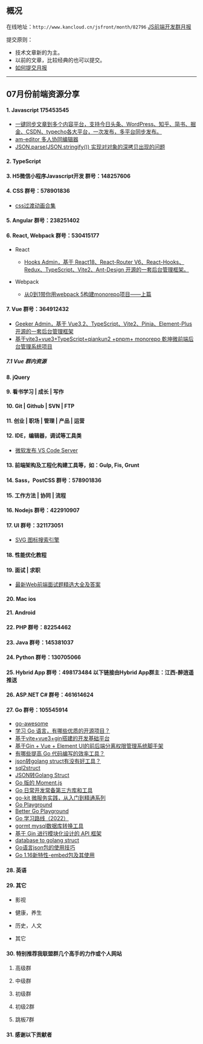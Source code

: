 ## 概况

在线地址：`http://www.kancloud.cn/jsfront/month/82796` [JS前端开发群月报](http://www.kancloud.cn/jsfront/month/82796)


提交原则：

- 技术文章新的为主。
- 以前的文章，比较经典的也可以提交。
- [如何提交月报](http://www.kancloud.cn/jsfront/month/227309)

---


## 07月份前端资源分享
#### 1. Javascript 175453545
- [一键同步文章到多个内容平台，支持今日头条、WordPress、知乎、简书、掘金、CSDN、typecho各大平台，一次发布，多平台同步发布。](https://github.com/wechatsync/Wechatsync)
- [am-editor 多人协同编辑器](https://editor.aomao.com/zh-CN)
- [JSON.parse(JSON.stringify()) 实现对对象的深拷贝出现的问题](https://www.cnblogs.com/sweet-ice/p/10583192.html)

#### 2. TypeScript


#### 3. H5微信小程序Javascript开发 群号：148257606


#### 4. CSS  群号：578901836
- [css过渡动画合集](https://www.transition.style/)

#### 5. Angular 群号：238251402

#### 6. React, Webpack 群号：530415177
- React

    - [Hooks Admin，基于 React18、React-Router V6、React-Hooks、Redux、TypeScript、Vite2、Ant-Design 开源的一套后台管理框架。](https://github.com/HalseySpicy/Hooks-Admin)


- Webpack

    - [从0到1带你用webpack 5构建monorepo项目——上篇](https://mp.weixin.qq.com/s/cOTxpimRvv18HIiLaneuEQ)


#### 7. Vue 群号：364912432
- [Geeker Admin，基于 Vue3.2、TypeScript、Vite2、Pinia、Element-Plus 开源的一套后台管理框架](https://github.com/HalseySpicy/Geeker-Admin)
- [基于vite3+vue3+TypeScript+qiankun2 +pnpm+ monorepo 乾坤微前端后台管理系统项目](https://github.com/aehyok/vue-qiankun)


##### 7.1 Vue 群内资源


#### 8. jQuery

#### 9. 看书学习 | 成长 | 写作

#### 10. Git | Github | SVN | FTP

#### 11. 创业 | 职场 | 管理 | 产品 | 运营

#### 12. IDE，编辑器，调试等工具类
- [微软发布 VS Code Server](https://zhuanlan.zhihu.com/p/539411629)

#### 13. 前端架构及工程化构建工具等，如：Gulp, Fis, Grunt

#### 14. Sass，PostCSS  群号：578901836

#### 15. 工作方法 | 协同 | 流程

#### 16. Nodejs 群号：422910907

#### 17. UI 群号：321173051
- [SVG 图标搜索引擎](https://iconoir.com/)

#### 18. 性能优化教程

#### 19. 面试 | 求职
- [最新Web前端面试题精选大全及答案](https://blog.csdn.net/HanXiaoXi_yeal/article/details/112306277)


#### 20. Mac ios

#### 21. Android

#### 22. PHP 群号：82254462

#### 23. Java 群号：145381037

#### 24. Python 群号：130705066

#### 25. Hybrid App 群号：498173484 以下链接由Hybrid App群主：江西-醉逍遥推送

#### 26. ASP.NET C# 群号：461614624

#### 27. Go 群号：105545914
- [go-awesome](https://github.com/shockerli/go-awesome)
- [学习 Go 语言，有哪些优质的开源项目？](https://www.zhihu.com/question/478271918)
- [基于vite+vue3+gin搭建的开发基础平台](https://github.com/flipped-aurora/gin-vue-admin)
- [基于Gin + Vue + Element UI的前后端分离权限管理系统脚手架](https://github.com/go-admin-team/go-admin)
- [有哪些提高 Go 代码编写的效率工具？](https://www.zhihu.com/question/478963627)
- [json转golang struct有没有好工具？](https://www.zhihu.com/question/67410512)
- [sql2struct](https://dou.tools/sql2struct/)
- [JSON转Golang Struct](https://oktools.net/json2go)
- [Go 版的 Moment.js](https://github.com/nleeper/goment)
- [Go 日常开发常备第三方库和工具](https://juejin.cn/post/7025760668594896909)
- [go-kit 微服务实践，从入门到精通系列](https://github.com/hwholiday/learning_tools/tree/master/go-kit)
- [Go Playground](https://go.dev/play/)
- [Better Go Playground](https://goplay.tools/)
- [Go 学习路线（2022）](https://juejin.cn/post/7061980386640789540)
- [gormt mysql数据库转换工具](https://xxjwxc.github.io/post/gormt/)
- [基于 Gin 进行模块化设计的 API 框架](https://github.com/xinliangnote/go-gin-api)
- [database to golang struct](https://github.com/xxjwxc/gormt)
- [Go语言json包的使用技巧](https://juejin.cn/post/6945023713930641445)
- [Go 1.16新特性-embed包及其使用](https://zhuanlan.zhihu.com/p/351931501)

#### 28. 英语

#### 29. 其它

- 影视


- 健康，养生


- 历史，人文


- 其它



#### 30. 特别推荐我联盟群几个高手的力作或个人网站

1. 高级群



2. 中级群


3. 初级群

4. 初级2群


5. 跳板7群


#### 31. 感谢以下贡献者

